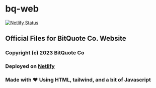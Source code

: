 # bq-web

[![Netlify Status](https://api.netlify.com/api/v1/badges/5b5dc18e-41fe-4a62-b0c1-01c632d19738/deploy-status)](https://app.netlify.com/sites/bitquote/deploys)

## Official Files for BitQuote Co. Website

### Copyright (c) 2023 BitQuote Co

### Deployed on [Netlify](https://bitquote.netlify.app/)

### Made with ❤ Using HTML, tailwind, and a bit of Javascript
